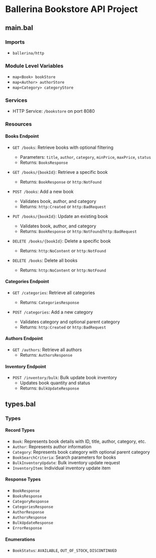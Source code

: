 # Ballerina Bookstore API Project

## main.bal

### Imports
- `ballerina/http`

### Module Level Variables
- `map<Book> bookStore`
- `map<Author> authorStore`
- `map<Category> categoryStore`

### Services
- HTTP Service: `/bookstore` on port 8080

### Resources
#### Books Endpoint
- `GET /books`: Retrieve books with optional filtering
  - Parameters: `title`, `author`, `category`, `minPrice`, `maxPrice`, `status`
  - Returns: `BooksResponse`

- `GET /books/{bookId}`: Retrieve a specific book
  - Returns: `BookResponse` or `http:NotFound`

- `POST /books`: Add a new book
  - Validates book, author, and category
  - Returns: `http:Created` or `http:BadRequest`

- `PUT /books/{bookId}`: Update an existing book
  - Validates book, author, and category
  - Returns: `BookResponse` or `http:NotFound`/`http:BadRequest`

- `DELETE /books/{bookId}`: Delete a specific book
  - Returns: `http:NoContent` or `http:NotFound`

- `DELETE /books`: Delete all books
  - Returns: `http:NoContent` or `http:NotFound`

#### Categories Endpoint
- `GET /categories`: Retrieve all categories
  - Returns: `CategoriesResponse`

- `POST /categories`: Add a new category
  - Validates category and optional parent category
  - Returns: `http:Created` or `http:BadRequest`

#### Authors Endpoint
- `GET /authors`: Retrieve all authors
  - Returns: `AuthorsResponse`

#### Inventory Endpoint
- `POST /inventory/bulk`: Bulk update book inventory
  - Updates book quantity and status
  - Returns: `BulkUpdateResponse`

## types.bal

### Types
#### Record Types
- `Book`: Represents book details with ID, title, author, category, etc.
- `Author`: Represents author information
- `Category`: Represents book category with optional parent category
- `BookSearchCriteria`: Search parameters for books
- `BulkInventoryUpdate`: Bulk inventory update request
- `InventoryItem`: Individual inventory update item

#### Response Types
- `BookResponse`
- `BooksResponse`
- `CategoryResponse`
- `CategoriesResponse`
- `AuthorResponse`
- `AuthorsResponse`
- `BulkUpdateResponse`
- `ErrorResponse`

#### Enumerations
- `BookStatus`: `AVAILABLE`, `OUT_OF_STOCK`, `DISCONTINUED`